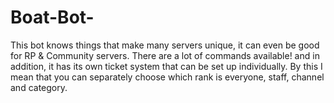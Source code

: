 # Boat-Bot-
This bot knows things that make many servers unique, it can even be good for RP &amp; Community servers. There are a lot of commands available! and in addition, it has its own ticket system that can be set up individually. By this I mean that you can separately choose which rank is everyone, staff, channel and category.
